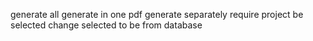 generate all
generate in one pdf
generate separately
require project be selected
change selected to be from database